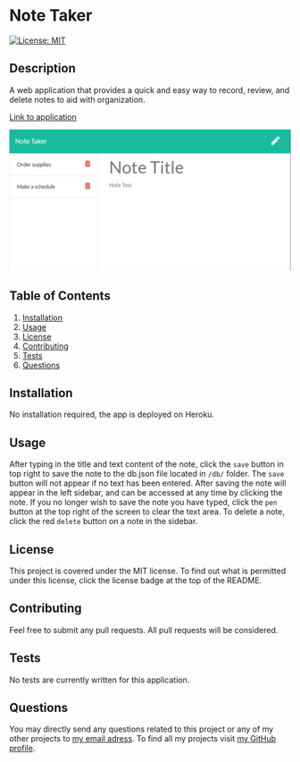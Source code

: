 # Note Taker

[![License: MIT](https://img.shields.io/badge/License-MIT-yellow.svg)](https://opensource.org/licenses/MIT)

## Description

A web application that provides a quick and easy way to record, review, and delete notes to aid with organization.

[Link to application](https://arcane-coast-99888.herokuapp.com/)

![Note Taker Image](https://github.com/nikolaybutnik/note-taker/blob/main/note-taker-screenshot.png?raw=true)

## Table of Contents

1. [Installation](#Installation)
2. [Usage](#Usage)
3. [License](#License)
4. [Contributing](#Contributing)
5. [Tests](#Tests)
6. [Questions](#Questions)

## Installation

No installation required, the app is deployed on Heroku.

## Usage

After typing in the title and text content of the note, click the `save` button in top right to save the note to the db.json file located in `/db/` folder. The `save` button will not appear if no text has been entered. After saving the note will appear in the left sidebar, and can be accessed at any time by clicking the note. If you no longer wish to save the note you have typed, click the `pen` button at the top right of the screen to clear the text area. To delete a note, click the red `delete` button on a note in the sidebar.

## License

This project is covered under the MIT license. To find out what is permitted under this license, click the license badge at the top of the README.

## Contributing

Feel free to submit any pull requests. All pull requests will be considered.

## Tests

No tests are currently written for this application.

## Questions

You may directly send any questions related to this project or any of my other projects to [my email adress](mailto:btnk.nik@gmail.com). To find all my projects visit [my GitHub profile](https://github.com/nikolaybutnik).
